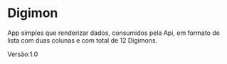 # Digimon
App simples que renderizar dados, consumidos pela Api, em formato de lista com duas colunas e com total de 12 Digimons.

Versão:1.0
